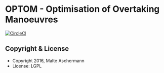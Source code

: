 OPTOM - Optimisation of Overtaking Manoeuvres
==========================

[![CircleCI](https://circleci.com/gh/masc/optom/tree/master.svg?style=shield&circle-token=ff9f6072df84edef937bff818eb00102157245b4)](https://circleci.com/gh/masc/optom/tree/master)


Copyright & License
-------------------

  * Copyright 2016, Malte Aschermann
  * License: LGPL
